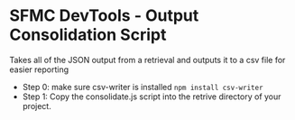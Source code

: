 # SFMC DevTools - Output Consolidation Script
Takes all of the JSON output from a retrieval and outputs it to a csv file for easier reporting

- Step 0: make sure csv-writer is installed ``npm install csv-writer``
- Step 1: Copy the consolidate.js script into the retrive directory of your project.
